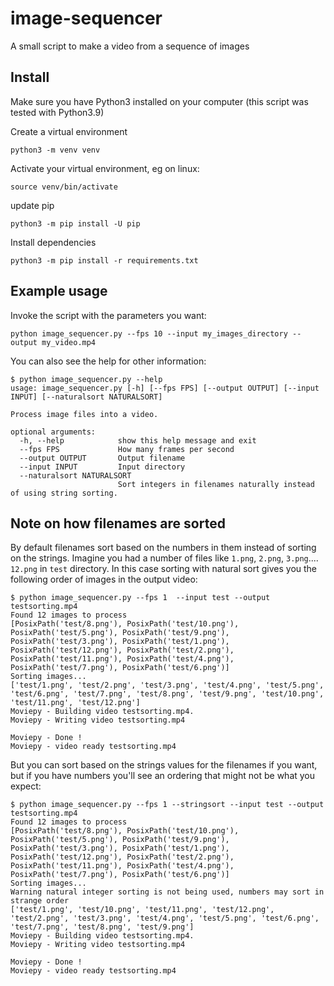 # image-sequencer

A small script to make a video from a sequence of images

## Install

Make sure you have Python3 installed on your computer (this script was tested with Python3.9)

Create a virtual environment
```
python3 -m venv venv
```

Activate your virtual environment, eg on linux:

```
source venv/bin/activate
```

update pip

```
python3 -m pip install -U pip
```

Install dependencies

```
python3 -m pip install -r requirements.txt
```

## Example usage

Invoke the script with the parameters you want:

```
python image_sequencer.py --fps 10 --input my_images_directory --output my_video.mp4
```

You can also see the help for other information:

```
$ python image_sequencer.py --help
usage: image_sequencer.py [-h] [--fps FPS] [--output OUTPUT] [--input INPUT] [--naturalsort NATURALSORT]

Process image files into a video.

optional arguments:
  -h, --help            show this help message and exit
  --fps FPS             How many frames per second
  --output OUTPUT       Output filename
  --input INPUT         Input directory
  --naturalsort NATURALSORT
                        Sort integers in filenames naturally instead of using string sorting.
```

## Note on how filenames are sorted

By default filenames sort based on the numbers in them instead of sorting on the strings. Imagine you had a number of files like `1.png`, `2.png`, `3.png`.... `12.png` in `test` directory. In this case sorting with natural sort gives you the following order of images in the output video:

```
$ python image_sequencer.py --fps 1  --input test --output testsorting.mp4
Found 12 images to process
[PosixPath('test/8.png'), PosixPath('test/10.png'), PosixPath('test/5.png'), PosixPath('test/9.png'), PosixPath('test/3.png'), PosixPath('test/1.png'), PosixPath('test/12.png'), PosixPath('test/2.png'), PosixPath('test/11.png'), PosixPath('test/4.png'), PosixPath('test/7.png'), PosixPath('test/6.png')]
Sorting images...
['test/1.png', 'test/2.png', 'test/3.png', 'test/4.png', 'test/5.png', 'test/6.png', 'test/7.png', 'test/8.png', 'test/9.png', 'test/10.png', 'test/11.png', 'test/12.png']
Moviepy - Building video testsorting.mp4.
Moviepy - Writing video testsorting.mp4

Moviepy - Done !                                                                                                                                                            
Moviepy - video ready testsorting.mp4
```

But you can sort based on the strings values for the filenames if you want, but if you have numbers you'll see an ordering that might not be what you expect:

```
$ python image_sequencer.py --fps 1 --stringsort --input test --output testsorting.mp4
Found 12 images to process
[PosixPath('test/8.png'), PosixPath('test/10.png'), PosixPath('test/5.png'), PosixPath('test/9.png'), PosixPath('test/3.png'), PosixPath('test/1.png'), PosixPath('test/12.png'), PosixPath('test/2.png'), PosixPath('test/11.png'), PosixPath('test/4.png'), PosixPath('test/7.png'), PosixPath('test/6.png')]
Sorting images...
Warning natural integer sorting is not being used, numbers may sort in strange order
['test/1.png', 'test/10.png', 'test/11.png', 'test/12.png', 'test/2.png', 'test/3.png', 'test/4.png', 'test/5.png', 'test/6.png', 'test/7.png', 'test/8.png', 'test/9.png']
Moviepy - Building video testsorting.mp4.
Moviepy - Writing video testsorting.mp4

Moviepy - Done !                                                                                                                                                            
Moviepy - video ready testsorting.mp4
```